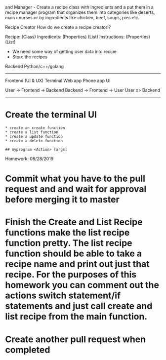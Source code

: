  and Manager - 
Create a recipe class with ingredients and a put them in a recipe manager program that organizes them into categories like deserts, main courses or by ingredients like chicken, beef, soups, pies etc.

Recipe Creator
How do we create a recipe creator!?

Recipe: (Class)
    Ingredients: (Properties) (List)
    Instructions: (Properties) (List)

* We need some way of getting user data into recipe
* Store the recipes

Backend
    Python/c++/golang

--------------------------

Frontend (UI & UX)
    Terminal
    Web app
    Phone app
    UI


User -> Frontend -> Backend
Backend -> Frontend -> User
User x> Backend


--------------------------

# Create the terminal UI
    * create an create function
    * create a list function
    * create a update function
    * create a delete function
    
    ## myprogram <Action> [args]


Homework: 08/28/2019
# Commit what you have to the pull request and and wait for approval before merging it to master
# Finish the Create and List Recipe functions make the list recipe function pretty. The list recipe function should be able to take a recipe name and print out just that recipe. For the purposes of this homework you can comment out the actions switch statement/if statements and just call create and list recipe from the main function.
# Create another pull request when completed